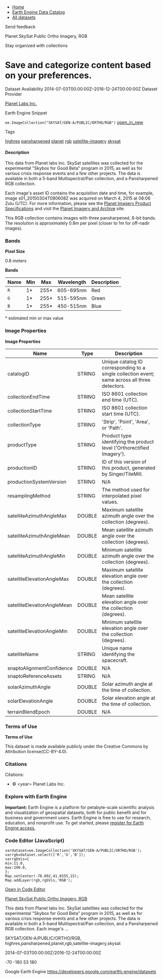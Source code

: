 



* [Home](https://developers.google.com/)
* [Earth Engine Data Catalog](https://developers.google.com/earth-engine/datasets)
* [All datasets](https://developers.google.com/earth-engine/datasets/catalog)





 
 
 Send feedback
 
 

Planet SkySat Public Ortho Imagery, RGB


 
 Stay organized with collections
 

 
 Save and categorize content based on your preferences.
=========================================================================================================================================








Dataset Availability
2014\-07\-03T00:00:00Z–2016\-12\-24T00:00:00Z
Dataset Provider


[Planet Labs Inc.](https://www.planet.com/)



Earth Engine Snippet


`ee.ImageCollection("SKYSAT/GEN-A/PUBLIC/ORTHO/RGB")` 
[open\_in\_new](https://code.earthengine.google.com/?scriptPath=Examples:Datasets/SKYSAT/SKYSAT_GEN-A_PUBLIC_ORTHO_RGB)





Tags


[highres](/earth-engine/datasets/tags/highres)
[pansharpened](/earth-engine/datasets/tags/pansharpened)
[planet](/earth-engine/datasets/tags/planet)
[rgb](/earth-engine/datasets/tags/rgb)
[satellite\-imagery](/earth-engine/datasets/tags/satellite-imagery)
[skysat](/earth-engine/datasets/tags/skysat)








#### Description



This data from Planet labs Inc. SkySat satellites was collected for
the experimental "Skybox for Good Beta" program in 2015, as well as for
various crisis response events and a few other projects. The data is
available in both a 5\-band Multispectral/Pan collection, and a Pansharpened
RGB collection.


Each image's asset ID contains the acquisition date and time, for
example, image s01\_20150304T080608Z was acquired on March 4, 2015 at
08:06 Zulu (UTC). For more information, please see the
[Planet Imagery Product Specifications](https://assets.planet.com/docs/Planet_Combined_Imagery_Product_Specs_letter_screen.pdf)
and visit the
[Planet Imagery and Archive](https://www.planet.com/products/planet-imagery/) site.


This RGB collection contains images with three pansharpened, 8\-bit bands.
The resolution is approximately 0\.8m per pixel (closer
to 1m for off\-nadir images).





### Bands



**Pixel Size**
  
0\.8 meters



**Bands**




| Name | Min | Max | Wavelength | Description |
| --- | --- | --- | --- | --- |
| `R` | 1\* | 255\* | 605\-695nm | Red |
| `G` | 1\* | 255\* | 515\-595nm | Green |
| `B` | 1\* | 255\* | 450\-515nm | Blue |


 \* estimated min or max value


### Image Properties


**Image Properties**




| Name | Type | Description |
| --- | --- | --- |
| catalogID | STRING | Unique catalog ID corresponding to a single collection event; same across all three detectors. |
| collectionEndTime | STRING | ISO 8601 collection end time (UTC). |
| collectionStartTime | STRING | ISO 8601 collection start time (UTC). |
| collectionType | STRING | 'Strip', 'Point', 'Area', or 'Path'. |
| productType | STRING | Product type identifying the product level ('Orthorectified Imagery'). |
| productionID | STRING | ID of this version of this product, generated by Singer/TileMill. |
| productionSystemVersion | STRING | N/A |
| resamplingMethod | STRING | The method used for interpolated pixel values. |
| satelliteAzimuthAngleMax | DOUBLE | Maximum satellite azimuth angle over the collection (degrees). |
| satelliteAzimuthAngleMean | DOUBLE | Mean satellite azimuth angle over the collection (degrees). |
| satelliteAzimuthAngleMin | DOUBLE | Minimum satellite azimuth angle over the collection (degrees). |
| satelliteElevationAngleMax | DOUBLE | Maximum satellite elevation angle over the collection (degrees). |
| satelliteElevationAngleMean | DOUBLE | Mean satellite elevation angle over the collection (degrees). |
| satelliteElevationAngleMin | DOUBLE | Minimum satellite elevation angle over the collection (degrees). |
| satelliteName | STRING | Unique name identifying the spacecraft. |
| snaptoAlignmentConfidence | DOUBLE | N/A |
| snaptoReferenceAssets | STRING | N/A |
| solarAzimuthAngle | DOUBLE | Solar azimuth angle at the time of collection. |
| solarElevationAngle | DOUBLE | Solar elevation angle at the time of collection. |
| terrainBlendEpoch | DOUBLE | N/A |




### Terms of Use


**Terms of Use**


This dataset is made available publicly under the Creative Commons by
Attribution license(CC\-BY\-4\.0\).




### Citations



Citations:
* © \<year\> Planet Labs Inc.





### Explore with Earth Engine


**Important:** 
 Earth Engine is a platform for petabyte\-scale scientific analysis and visualization of
 geospatial datasets, both for public benefit and for business and government users.
 Earth Engine is free to use for research, education, and nonprofit use. To get started, please
 [register for Earth Engine access.](https://console.cloud.google.com/earth-engine)



### Code Editor (JavaScript)



```
vardataset=ee.ImageCollection('SKYSAT/GEN-A/PUBLIC/ORTHO/RGB');
varrgb=dataset.select(['R','G','B']);
varrgbVis={
min:11.0,
max:190.0,
};
Map.setCenter(-70.892,41.6555,15);
Map.addLayer(rgb,rgbVis,'RGB');
```



[Open in Code Editor](https://code.earthengine.google.com/?scriptPath=Examples:Datasets/SKYSAT/SKYSAT_GEN-A_PUBLIC_ORTHO_RGB)


[Planet SkySat Public Ortho Imagery, RGB](/earth-engine/datasets/catalog/SKYSAT_GEN-A_PUBLIC_ORTHO_RGB)

This data from Planet labs Inc. SkySat satellites was collected for the experimental "Skybox for Good Beta" program in 2015, as well as for various crisis response events and a few other projects. The data is available in both a 5\-band Multispectral/Pan collection, and a Pansharpened RGB collection. Each image's …

 SKYSAT/GEN\-A/PUBLIC/ORTHO/RGB,
 highres,pansharpened,planet,rgb,satellite\-imagery,skysat

2014\-07\-03T00:00:00Z/2016\-12\-24T00:00:00Z



 \-70 \-180 53 180
 



Google Earth Engine
https://developers.google.com/earth\-engine/datasets








